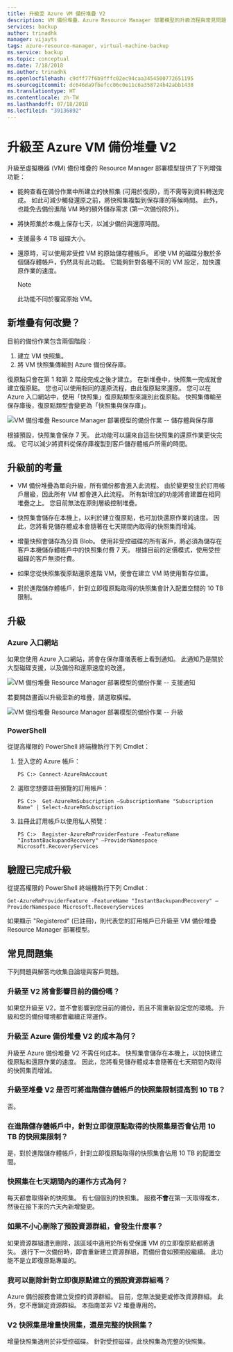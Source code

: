```yaml
---
title: 升級至 Azure VM 備份堆疊 V2
description: VM 備份堆疊、Azure Resource Manager 部署模型的升級流程與常見問題集
services: backup
author: trinadhk
manager: vijayts
tags: azure-resource-manager, virtual-machine-backup
ms.service: backup
ms.topic: conceptual
ms.date: 7/18/2018
ms.author: trinadhk
ms.openlocfilehash: c9dff77f6b9fffc02ec94caa3454500772651195
ms.sourcegitcommit: dc646da9fbefcc06c0e11c6a358724b42abb1438
ms.translationtype: HT
ms.contentlocale: zh-TW
ms.lasthandoff: 07/18/2018
ms.locfileid: "39136892"
---
```

# <a name="upgrade-to-azure-vm-backup-stack-v2"></a>升級至 Azure VM 備份堆疊 V2

升級至虛擬機器 (VM) 備份堆疊的 Resource Manager 部署模型提供了下列增強功能：

* 能夠查看在備份作業中所建立的快照集 (可用於復原)，而不需等到資料轉送完成。 如此可減少觸發還原之前，將快照集複製到保存庫的等候時間。 此外，也能免去備份進階 VM 時的額外儲存需求 (第一次備份除外)。  

* 將快照集於本機上保存七天，以減少備份與還原時間。

* 支援最多 4 TB 磁碟大小。

* 還原時，可以使用非受控 VM 的原始儲存體帳戶。 即使 VM 的磁碟分散於多個儲存體帳戶，仍然具有此功能。 它能夠針對各種不同的 VM 設定，加快還原作業的速度。
    > [!NOTE]
    > 此功能不同於覆寫原始 VM。 
    >

## <a name="whats-changing-in-the-new-stack"></a>新堆疊有何改變？
目前的備份作業包含兩個階段：
1.  建立 VM 快照集。 
2.  將 VM 快照集傳輸到 Azure 備份保存庫。 

復原點只會在第 1 和第 2 階段完成之後才建立。 在新堆疊中，快照集一完成就會建立復原點。 您也可以使用相同的還原流程，由此復原點來還原。 您可以在 Azure 入口網站中，使用「快照集」復原點類型來識別此復原點。 快照集傳輸至保存庫後，復原點類型會變更為「快照集與保存庫」。 

![VM 備份堆疊 Resource Manager 部署模型的備份作業 -- 儲存體與保存庫](./media/backup-azure-vms/instant-rp-flow.jpg) 

根據預設，快照集會保存 7 天。 此功能可以讓來自這些快照集的還原作業更快完成。 它可以減少將資料從保存庫複製到客戶儲存體帳戶所需的時間。 

## <a name="considerations-before-upgrade"></a>升級前的考量

* VM 備份堆疊為單向升級，所有備份都會進入此流程。 由於變更發生於訂用帳戶層級，因此所有 VM 都會進入此流程。 所有新增加的功能將會建置在相同堆疊之上。 您目前無法在原則層級控制堆疊。

* 快照集會儲存在本機上，以利於建立復原點，也可加快還原作業的速度。 因此，您將看見儲存體成本會隨著在七天期間內取得的快照集而增減。

* 增量快照會儲存為分頁 Blob。 使用非受控磁碟的所有客戶，將必須為儲存在客戶本機儲存體帳戶中的快照集付費 7 天。 根據目前的定價模式，使用受控磁碟的客戶無須付費。

* 如果您從快照集復原點還原進階 VM，便會在建立 VM 時使用暫存位置。

* 對於進階儲存體帳戶，針對立即復原點取得的快照集會計入配置空間的 10 TB 限制。

## <a name="upgrade"></a>升級
### <a name="the-azure-portal"></a>Azure 入口網站
如果您使用 Azure 入口網站，將會在保存庫儀表板上看到通知。 此通知乃是關於大型磁碟支援，以及備份和還原速度的改進。

![VM 備份堆疊 Resource Manager 部署模型的備份作業 -- 支援通知](./media/backup-azure-vms/instant-rp-banner.png) 

若要開啟畫面以升級至新的堆疊，請選取橫幅。 

![VM 備份堆疊 Resource Manager 部署模型的備份作業 -- 升級](./media/backup-azure-vms/instant-rp.png) 

### <a name="powershell"></a>PowerShell
從提高權限的 PowerShell 終端機執行下列 Cmdlet：
1.  登入您的 Azure 帳戶： 

    ```
    PS C:> Connect-AzureRmAccount
    ```

2.  選取您想要註冊預覽的訂用帳戶：

    ```
    PS C:>  Get-AzureRmSubscription –SubscriptionName "Subscription Name" | Select-AzureRmSubscription
    ```

3.  註冊此訂用帳戶以使用私人預覽：

    ```
    PS C:>  Register-AzureRmProviderFeature -FeatureName "InstantBackupandRecovery" –ProviderNamespace Microsoft.RecoveryServices
    ```

## <a name="verify-that-the-upgrade-is-finished"></a>驗證已完成升級
從提高權限的 PowerShell 終端機執行下列 Cmdlet︰

```
Get-AzureRmProviderFeature -FeatureName "InstantBackupandRecovery" –ProviderNamespace Microsoft.RecoveryServices
```

如果顯示 "Registered" (已註冊)，則代表您的訂用帳戶已升級至 VM 備份堆疊 Resource Manager 部署模型。

## <a name="frequently-asked-questions"></a>常見問題集

下列問題與解答均收集自論壇與客戶問題。

### <a name="will-upgrading-to-v2-impact-current-backups"></a>升級至 V2 將會影響目前的備份嗎？

如果您升級至 V2，並不會影響到您目前的備份，而且不需重新設定您的環境。 升級和您的備份環境都會繼續正常運作。

### <a name="what-does-it-cost-to-upgrade-to-azure-backup-stack-v2"></a>升級至 Azure 備份堆疊 V2 的成本為何？

升級至 Azure 備份堆疊 V2 不需任何成本。 快照集會儲存在本機上，以加快建立復原點和還原作業的速度。 因此，您將看見儲存體成本會隨著在七天期間內取得的快照集而增減。

### <a name="does-upgrading-to-stack-v2-increase-the-premium-storage-account-snapshot-limit-by-10-tb"></a>升級至堆疊 V2 是否可將進階儲存體帳戶的快照集限制提高到 10 TB？

否。

### <a name="in-premium-storage-accounts-do-snapshots-taken-for-instant-recovery-point-occupy-the-10-tb-snapshot-limit"></a>在進階儲存體帳戶中，針對立即復原點取得的快照集是否會佔用 10 TB 的快照集限制？

是，對於進階儲存體帳戶，針對立即復原點取得的快照集會佔用 10 TB 的配置空間。

### <a name="how-does-the-snapshot-work-during-the-seven-day-period"></a>快照集在七天期間內的運作方式為何？ 

每天都會取得新的快照集。 有七個個別的快照集。 服務**不會**在第一天取得複本，然後在接下來的六天內新增變更。

### <a name="what-happens-if-the-default-resource-group-is-deleted-accidentally"></a>如果不小心刪除了預設資源群組，會發生什麼事？

如果資源群組遭到刪除，該區域中適用於所有受保護 VM 的立即復原點都將遺失。 進行下一次備份時，即會重新建立資源群組，而備份會如預期般繼續。 此功能不是立即復原點專屬的。

### <a name="can-i-delete-the-default-resource-group-created-for-instant-recovery-points"></a>我可以刪除針對立即復原點建立的預設資源群組嗎？

Azure 備份服務會建立受控的資源群組。 目前，您無法變更或修改資源群組。 此外，您不應鎖定資源群組。 本指南並非 V2 堆疊專用的。
 
### <a name="is-a-v2-snapshot-an-incremental-snapshot-or-full-snapshot"></a>V2 快照集是增量快照集，還是完整的快照集？

增量快照集適用於非受控磁碟。 針對受控磁碟，此快照集為完整的快照集。
